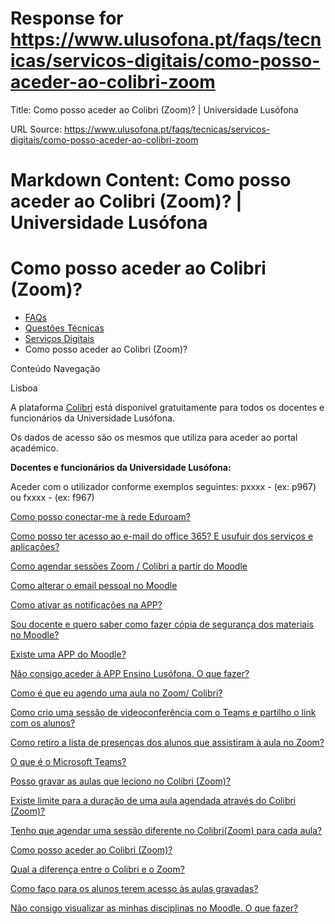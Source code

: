 # Response for https://www.ulusofona.pt/faqs/tecnicas/servicos-digitais/como-posso-aceder-ao-colibri-zoom

Title: Como posso aceder ao Colibri (Zoom)? | Universidade Lusófona

URL Source: https://www.ulusofona.pt/faqs/tecnicas/servicos-digitais/como-posso-aceder-ao-colibri-zoom

Markdown Content:
Como posso aceder ao Colibri (Zoom)? | Universidade Lusófona
===============

 

Como posso aceder ao Colibri (Zoom)?
====================================

*   [FAQs](https://www.ulusofona.pt/faqs/)
*   [Questões Técnicas](https://www.ulusofona.pt/faqs/tecnicas)
*   [Serviços Digitais](https://www.ulusofona.pt/faqs/tecnicas/servicos-digitais)
*   Como posso aceder ao Colibri (Zoom)?

[](https://www.ulusofona.pt/)

Conteúdo Navegação

Lisboa

A plataforma [Colibri](https://www.ulusofona.pt/sistema-zoom) está disponível gratuitamente para todos os docentes e funcionários da Universidade Lusófona.

Os dados de acesso são os mesmos que utiliza para aceder ao portal académico.

**Docentes e funcionários da Universidade Lusófona:**

Aceder com o utilizador conforme exemplos seguintes: pxxxx - (ex: p967) ou fxxxx - (ex: f967)

[Como posso conectar-me à rede Eduroam?](https://www.ulusofona.pt/faqs/tecnicas/servicos-digitais/como-posso-conectarme-a-rede-eduroam)

[Como posso ter acesso ao e-mail do office 365? E usufuir dos serviços e aplicações?](https://www.ulusofona.pt/faqs/tecnicas/servicos-digitais/como-posso-utilizar-o-office-365)

[Como agendar sessões Zoom / Colibri a partir do Moodle](https://www.ulusofona.pt/faqs/tecnicas/servicos-digitais/como-agendar-sessoes-zoom-colibri-a-partir-do-moodle)

[Como alterar o email pessoal no Moodle](https://www.ulusofona.pt/faqs/tecnicas/servicos-digitais/como-alterar-o-email-pessoal-no-moodle)

[Como ativar as notificações na APP?](https://www.ulusofona.pt/faqs/tecnicas/servicos-digitais/como-ativar-as-notificacoes-na-app)

[Sou docente e quero saber como fazer cópia de segurança dos materiais no Moodle?](https://www.ulusofona.pt/faqs/tecnicas/servicos-digitais/guia-copia-de-seguranca-moodle)

[Existe uma APP do Moodle?](https://www.ulusofona.pt/faqs/tecnicas/servicos-digitais/existe-uma-app-do-moodle)

[Não consigo aceder à APP Ensino Lusófona. O que fazer?](https://www.ulusofona.pt/faqs/tecnicas/servicos-digitais/app-ensino-lusofona-guia-de-resolucao-de-problemas)

[Como é que eu agendo uma aula no Zoom/ Colibri?](https://www.ulusofona.pt/faqs/tecnicas/servicos-digitais/como-e-que-eu-agendo-uma-aula-no-zoom-colibri)

[Como crio uma sessão de videoconferência com o Teams e partilho o link com os alunos?](https://www.ulusofona.pt/faqs/tecnicas/servicos-digitais/como-crio-uma-sessao-de-videoconferencia-com-o-teams-e-partilho-o-link-com-os-alunos)

[Como retiro a lista de presenças dos alunos que assistiram à aula no Zoom?](https://www.ulusofona.pt/faqs/tecnicas/servicos-digitais/como-retiro-a-lista-de-presencas-dos-alunos-que-assistiram-a-aula-no-zoom)

[O que é o Microsoft Teams?](https://www.ulusofona.pt/faqs/tecnicas/servicos-digitais/o-que-e-o-microsoft-teams)

[Posso gravar as aulas que leciono no Colibri (Zoom)?](https://www.ulusofona.pt/faqs/tecnicas/servicos-digitais/posso-gravar-as-aulas-que-leciono-no-colibri-zoom)

[Existe limite para a duração de uma aula agendada através do Colibri (Zoom)?](https://www.ulusofona.pt/faqs/tecnicas/servicos-digitais/existe-limite-para-a-duracao-de-uma-aula-agendada-atraves-do-colibri-zoom)

[Tenho que agendar uma sessão diferente no Colibri(Zoom) para cada aula?](https://www.ulusofona.pt/faqs/tecnicas/servicos-digitais/tenho-que-agendar-uma-sessao-diferente-no-colibrizoom-para-cada-aula)

[Como posso aceder ao Colibri (Zoom)?](https://www.ulusofona.pt/faqs/tecnicas/servicos-digitais/como-posso-aceder-ao-colibri-zoom)

[Qual a diferença entre o Colibri e o Zoom?](https://www.ulusofona.pt/faqs/tecnicas/servicos-digitais/qual-a-diferenca-entre-o-colibri-e-o-zoom)

[Como faço para os alunos terem acesso às aulas gravadas?](https://www.ulusofona.pt/faqs/tecnicas/servicos-digitais/como-faco-para-os-alunos-terem-acesso-as-aulas-gravadas)

[Não consigo visualizar as minhas disciplinas no Moodle. O que fazer?](https://www.ulusofona.pt/faqs/tecnicas/servicos-digitais/nao-consigo-visualizar-as-minhas-disciplinas-no-moodle-o-que-fazer-)

